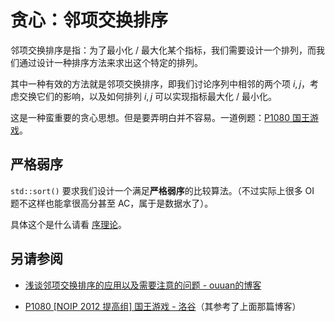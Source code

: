 # 贪心：邻项交换排序

邻项交换排序是指：为了最小化 / 最大化某个指标，我们需要设计一个排列，而我们通过设计一种排序方法来求出这个特定的排列。

其中一种有效的方法就是邻项交换排序，即我们讨论序列中相邻的两个项 $i,j$，考虑交换它们的影响，以及如何排列 $i,j$ 可以实现指标最大化 / 最小化。

这是一种蛮重要的贪心思想。但是要弄明白并不容易。一道例题：[P1080 国王游戏](problem/P1080)。



## 严格弱序

`std::sort()` 要求我们设计一个满足**严格弱序**的比较算法。（不过实际上很多 OI 题不这样也能拿很高分甚至 AC，属于是数据水了）。

具体这个是什么请看 [序理论](math/序理论.md)。

## 另请参阅

- [浅谈邻项交换排序的应用以及需要注意的问题 - ouuan的博客](https://ouuan.github.io/post/%E6%B5%85%E8%B0%88%E9%82%BB%E9%A1%B9%E4%BA%A4%E6%8D%A2%E6%8E%92%E5%BA%8F%E7%9A%84%E5%BA%94%E7%94%A8%E4%BB%A5%E5%8F%8A%E9%9C%80%E8%A6%81%E6%B3%A8%E6%84%8F%E7%9A%84%E9%97%AE%E9%A2%98/)

- [P1080 [NOIP 2012 提高组] 国王游戏 - 洛谷](https://www.luogu.com.cn/problem/P1080)（其参考了上面那篇博客）
